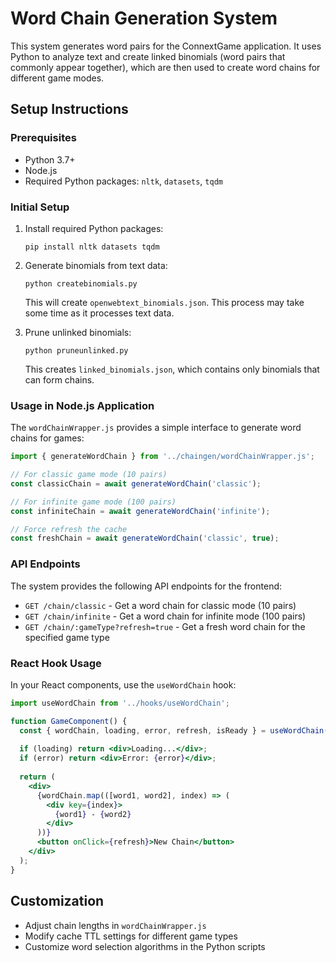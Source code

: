 # Word Chain Generation System

This system generates word pairs for the ConnextGame application. It uses Python to analyze text and create linked binomials (word pairs that commonly appear together), which are then used to create word chains for different game modes.

## Setup Instructions

### Prerequisites

- Python 3.7+
- Node.js
- Required Python packages: `nltk`, `datasets`, `tqdm`

### Initial Setup

1. Install required Python packages:
   ```
   pip install nltk datasets tqdm
   ```

2. Generate binomials from text data:
   ```
   python createbinomials.py
   ```
   This will create `openwebtext_binomials.json`. This process may take some time as it processes text data.

3. Prune unlinked binomials:
   ```
   python pruneunlinked.py
   ```
   This creates `linked_binomials.json`, which contains only binomials that can form chains.

### Usage in Node.js Application

The `wordChainWrapper.js` provides a simple interface to generate word chains for games:

```javascript
import { generateWordChain } from '../chaingen/wordChainWrapper.js';

// For classic game mode (10 pairs)
const classicChain = await generateWordChain('classic');

// For infinite game mode (100 pairs)
const infiniteChain = await generateWordChain('infinite');

// Force refresh the cache
const freshChain = await generateWordChain('classic', true);
```

### API Endpoints

The system provides the following API endpoints for the frontend:

- `GET /chain/classic` - Get a word chain for classic mode (10 pairs)
- `GET /chain/infinite` - Get a word chain for infinite mode (100 pairs)
- `GET /chain/:gameType?refresh=true` - Get a fresh word chain for the specified game type

### React Hook Usage

In your React components, use the `useWordChain` hook:

```jsx
import useWordChain from '../hooks/useWordChain';

function GameComponent() {
  const { wordChain, loading, error, refresh, isReady } = useWordChain('classic');
  
  if (loading) return <div>Loading...</div>;
  if (error) return <div>Error: {error}</div>;
  
  return (
    <div>
      {wordChain.map(([word1, word2], index) => (
        <div key={index}>
          {word1} - {word2}
        </div>
      ))}
      <button onClick={refresh}>New Chain</button>
    </div>
  );
}
```

## Customization

- Adjust chain lengths in `wordChainWrapper.js`
- Modify cache TTL settings for different game types
- Customize word selection algorithms in the Python scripts 